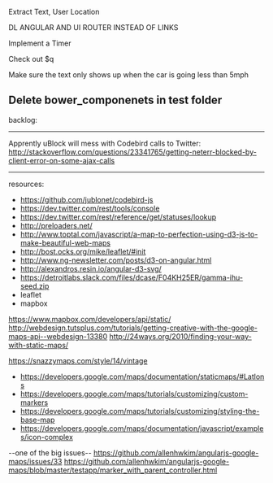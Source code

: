 Extract Text, User Location

DL ANGULAR AND UI ROUTER INSTEAD OF LINKS

Implement a Timer

Check out $q

Make sure the text only shows up when the car is going less than 5mph

Delete bower_componenets in test folder
---------
backlog:


---------
Apprently uBlock will mess with Codebird calls to Twitter: http://stackoverflow.com/questions/23341765/getting-neterr-blocked-by-client-error-on-some-ajax-calls

---------
resources:
- https://github.com/jublonet/codebird-js 
- https://dev.twitter.com/rest/tools/console
- https://dev.twitter.com/rest/reference/get/statuses/lookup
- http://preloaders.net/
- http://www.toptal.com/javascript/a-map-to-perfection-using-d3-js-to-make-beautiful-web-maps
- http://bost.ocks.org/mike/leaflet/#init
- http://www.ng-newsletter.com/posts/d3-on-angular.html
- http://alexandros.resin.io/angular-d3-svg/
- https://detroitlabs.slack.com/files/dcase/F04KH25ER/gamma-ihu-seed.zip
- leaflet
- mapbox


https://www.mapbox.com/developers/api/static/
http://webdesign.tutsplus.com/tutorials/getting-creative-with-the-google-maps-api--webdesign-13380
http://24ways.org/2010/finding-your-way-with-static-maps/

https://snazzymaps.com/style/14/vintage

- https://developers.google.com/maps/documentation/staticmaps/#Latlons
- https://developers.google.com/maps/tutorials/customizing/custom-markers
- https://developers.google.com/maps/tutorials/customizing/styling-the-base-map
- https://developers.google.com/maps/documentation/javascript/examples/icon-complex


--one of the big issues--
https://github.com/allenhwkim/angularjs-google-maps/issues/33
https://github.com/allenhwkim/angularjs-google-maps/blob/master/testapp/marker_with_parent_controller.html
